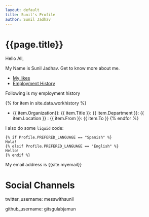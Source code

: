 ```yaml
---
layout: default
title: Sunil's Profile
author: Sunil Jadhav
---
```


# {{page.title}}

Hello All,

My Name is Sunil Jadhav. Get to know more about me.

-  [My likes](./topics/Hobbies)
-  [Employment History](./topics/history)


Following is my employment history

{% for item in site.data.workhistory %}
- {{ item.Organization}}: {{ item.Title }}: {{ item.Department }}: {{ item.Location }}
: {{ item.From }}: {{ item.To }}
{% endfor %}



I also do some `liquid` code:


```
{% if Profile.PREFERED_LANGUAGE == "Spanish" %}
Hola!
{% elsif Profile.PREFERED_LANGUAGE == "English" %}
Hello!
{% endif %}

```


My email address is {{site.myemail}}

# Social Channels

twitter_username: messwithsunil

github_username: gitsgulabjamun
